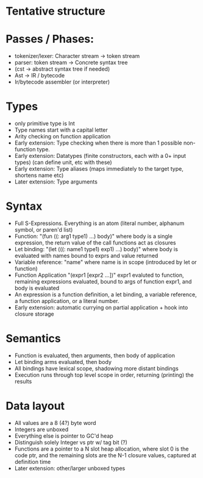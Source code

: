 # Tentative structure #

# Passes / Phases: #
  * tokenizer/lexer: Character stream -> token stream
  * parser: token stream -> Concrete syntax tree
  * (cst -> abstract syntax tree if needed)
  * Ast -> IR / bytecode
  * Ir/bytecode assembler (or interpreter)

# Types #
  * only primitive type is Int
  * Type names start with a capital letter
  * Arity checking on function application
  * Early extension: Type checking when there is more than 1 possible non-function type.
  * Early extension: Datatypes
  (finite constructors, each with a 0+ input types)
  (can define unit, etc with these)
  * Early extension: Type aliases
  (maps immediately to the target type, shortens name etc)
  * Later extension: Type arguments

# Syntax #
  * Full S-Expressions. Everything is an atom (literal number, alphanum symbol, or paren'd list)
  * Function:
  "(fun ((: arg1 type1) ...) body)"
  where body is a single expression, the return value of the call
  functions act as closures
  * Let binding:
  "(let (((: name1 type1) exp1) ...) body)"
  where body is evaluated with names bound to exprs and value returned
  * Variable reference:
  "name" where name is in scope (introduced by let or function)
  * Function Application
  "(expr1 [expr2 ...])"
  expr1 evaluted to function, remaining expressions evaluated,
  bound to args of function expr1, and body is evaluated
  * An expression is a function definition, a let binding,
  a variable reference, a function application, or a literal number.
  * Early extension: automatic currying on partial application + hook into closure storage

# Semantics #
  * Function is evaluated, then arguments, then body of application
  * Let binding arms evaluated, then body
  * All bindings have lexical scope, shadowing more distant bindings
  * Execution runs through top level scope in order, returning (printing) the results

# Data layout #
  * All values are a 8 (4?) byte word
  * Integers are unboxed
  * Everything else is pointer to GC'd heap
  * Distinguish solely Integer vs ptr w/ tag bit (?)
  * Functions are a pointer to a N slot heap allocation, where slot 0 is the code ptr, and
  the remaining slots are the N-1 closure values, captured at definition time
  * Later extension: other/larger unboxed types
